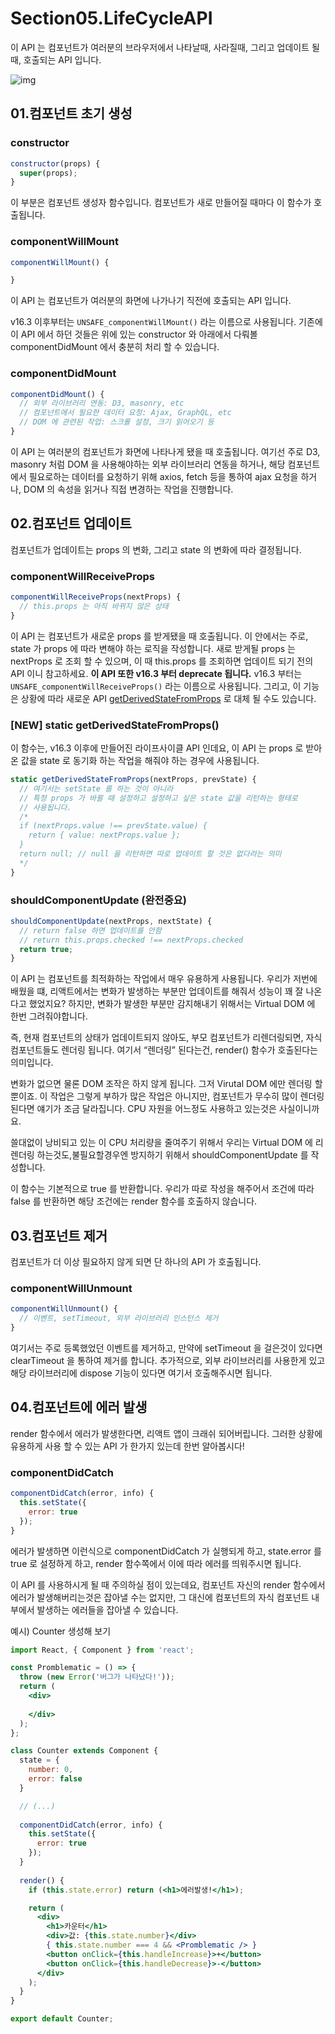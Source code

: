 # Section05.LifeCycleAPI

 이 API 는 컴포넌트가 여러분의 브라우저에서 나타날때, 사라질때, 그리고 업데이트 될 때, 호출되는 API 입니다.

![img](https://pbs.twimg.com/media/DZ-97vzW4AAbcZj.jpg)



## 01.컴포넌트 초기 생성

### constructor

```jsx
constructor(props) {
  super(props);
}
```

이 부분은 컴포넌트 생성자 함수입니다. 컴포넌트가 새로 만들어질 때마다 이 함수가 호출됩니다.



### componentWillMount

```jsx
componentWillMount() {

}
```

이 API 는 컴포넌트가 여러분의 화면에 나가나기 직전에 호출되는 API 입니다.

v16.3 이후부터는 `UNSAFE_componentWillMount()` 라는 이름으로 사용됩니다. 기존에 이 API 에서 하던 것들은 위에 있는 constructor 와 아래에서 다뤄볼 componentDidMount 에서 충분히 처리 할 수 있습니다.



### componentDidMount

```jsx
componentDidMount() {
  // 외부 라이브러리 연동: D3, masonry, etc
  // 컴포넌트에서 필요한 데이터 요청: Ajax, GraphQL, etc
  // DOM 에 관련된 작업: 스크롤 설정, 크기 읽어오기 등
}
```

이 API 는 여러분의 컴포넌트가 화면에 나타나게 됐을 때 호출됩니다. 여기선 주로 D3, masonry 처럼 DOM 을 사용해야하는 외부 라이브러리 연동을 하거나, 해당 컴포넌트에서 필요로하는 데이터를 요청하기 위해 axios, fetch 등을 통하여 ajax 요청을 하거나, DOM 의 속성을 읽거나 직접 변경하는 작업을 진행합니다.



## 02.컴포넌트 업데이트

컴포넌트가 업데이트는 props 의 변화, 그리고 state 의 변화에 따라 결정됩니다. 



### componentWillReceiveProps

```jsx
componentWillReceiveProps(nextProps) {
  // this.props 는 아직 바뀌지 않은 상태
}
```

이 API 는 컴포넌트가 새로운 props 를 받게됐을 때 호출됩니다. 이 안에서는 주로, state 가 props 에 따라 변해야 하는 로직을 작성합니다. 새로 받게될 props 는 nextProps 로 조회 할 수 있으며, 이 때 this.props 를 조회하면 업데이트 되기 전의 API 이니 참고하세요. **이 API 또한 v16.3 부터 deprecate 됩니다.** v16.3 부터는 `UNSAFE_componentWillReceiveProps()` 라는 이름으로 사용됩니다. 그리고, 이 기능은 상황에 따라 새로운 API [getDerivedStateFromProps](https://reactjs.org/docs/react-component.html#static-getderivedstatefromprops) 로 대체 될 수도 있습니다.

### [NEW] static getDerivedStateFromProps()

이 함수는, v16.3 이후에 만들어진 라이프사이클 API 인데요, 이 API 는 props 로 받아온 값을 state 로 동기화 하는 작업을 해줘야 하는 경우에 사용됩니다.

```jsx
static getDerivedStateFromProps(nextProps, prevState) {
  // 여기서는 setState 를 하는 것이 아니라
  // 특정 props 가 바뀔 때 설정하고 설정하고 싶은 state 값을 리턴하는 형태로
  // 사용됩니다.
  /*
  if (nextProps.value !== prevState.value) {
    return { value: nextProps.value };
  }
  return null; // null 을 리턴하면 따로 업데이트 할 것은 없다라는 의미
  */
}
```



### shouldComponentUpdate (완전중요)

```jsx
shouldComponentUpdate(nextProps, nextState) {
  // return false 하면 업데이트를 안함
  // return this.props.checked !== nextProps.checked
  return true;
}
```

이 API 는 컴포넌트를 최적화하는 작업에서 매우 유용하게 사용됩니다. 우리가 저번에 배웠을 떄, 리액트에서는 변화가 발생하는 부분만 업데이트를 해줘서 성능이 꽤 잘 나온다고 했었지요? 하지만, 변화가 발생한 부분만 감지해내기 위해서는 Virtual DOM 에 한번 그려줘야합니다.

즉, 현재 컴포넌트의 상태가 업데이트되지 않아도, 부모 컴포넌트가 리렌더링되면, 자식 컴포넌트들도 렌더링 됩니다. 여기서 “렌더링” 된다는건, render() 함수가 호출된다는 의미입니다.

변화가 없으면 물론 DOM 조작은 하지 않게 됩니다. 그저 Virutal DOM 에만 렌더링 할 뿐이죠. 이 작업은 그렇게 부하가 많은 작업은 아니지만, 컴포넌트가 무수히 많이 렌더링된다면 얘기가 조금 달라집니다. CPU 자원을 어느정도 사용하고 있는것은 사실이니까요.

쓸대없이 낭비되고 있는 이 CPU 처리량을 줄여주기 위해서 우리는 Virtual DOM 에 리렌더링 하는것도,불필요할경우엔 방지하기 위해서 shouldComponentUpdate 를 작성합니다.

이 함수는 기본적으로 true 를 반환합니다. 우리가 따로 작성을 해주어서 조건에 따라 false 를 반환하면 해당 조건에는 render 함수를 호출하지 않습니다.



## 03.컴포넌트 제거

컴포넌트가 더 이상 필요하지 않게 되면 단 하나의 API 가 호출됩니다.



### componentWillUnmount

```jsx
componentWillUnmount() {
  // 이벤트, setTimeout, 외부 라이브러리 인스턴스 제거
}
```

여기서는 주로 등록했었던 이벤트를 제거하고, 만약에 setTimeout 을 걸은것이 있다면 clearTimeout 을 통하여 제거를 합니다. 추가적으로, 외부 라이브러리를 사용한게 있고 해당 라이브러리에 dispose 기능이 있다면 여기서 호출해주시면 됩니다.



## 04.컴포넌트에 에러 발생

render 함수에서 에러가 발생한다면, 리액트 앱이 크래쉬 되어버립니다. 그러한 상황에 유용하게 사용 할 수 있는 API 가 한가지 있는데 한번 알아봅시다!



### componentDidCatch

```jsx
componentDidCatch(error, info) {
  this.setState({
    error: true
  });
}
```

에러가 발생하면 이런식으로 componentDidCatch 가 실행되게 하고, state.error 를 true 로 설정하게 하고, render 함수쪽에서 이에 따라 에러를 띄워주시면 됩니다.

이 API 를 사용하시게 될 때 주의하실 점이 있는데요, 컴포넌트 자신의 render 함수에서 에러가 발생해버리는것은 잡아낼 수는 없지만, 그 대신에 컴포넌트의 자식 컴포넌트 내부에서 발생하는 에러들을 잡아낼 수 있습니다.

예시) Counter 생성해 보기

```jsx
import React, { Component } from 'react';

const Promblematic = () => {
  throw (new Error('버그가 나타났다!'));
  return (
    <div>
      
    </div>
  );
};

class Counter extends Component {
  state = {
    number: 0,
    error: false
  }

  // (...)
  
  componentDidCatch(error, info) {
    this.setState({
      error: true
    });
  }
  
  render() {
    if (this.state.error) return (<h1>에러발생!</h1>);

    return (
      <div>
        <h1>카운터</h1>
        <div>값: {this.state.number}</div>
        { this.state.number === 4 && <Promblematic /> }
        <button onClick={this.handleIncrease}>+</button>
        <button onClick={this.handleDecrease}>-</button>
      </div>
    );
  }
}

export default Counter;
```

